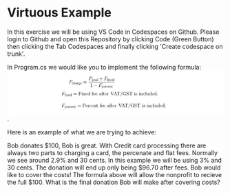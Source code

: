 # Virtuous Example

In this exercise we will be using VS Code in Codespaces on Github. Please login to Github and open this Repository by clicking Code (Green Button) then clicking the Tab Codespaces and finally clicking 'Create codespace on trunk'.

In Program.cs we would like you to implement the following formula: ![Cover costs function](https://github.com/brainded/VirtuousExample/blob/trunk/resources/StripeCostsFormula.jpeg).

Here is an example of what we are trying to achieve:

Bob donates $100, Bob is great.
With Credit card processing there are always two parts to charging a card, the percenate and flat fees. Normally we see around 2.9% and 30 cents.
In this example we will be using 3% and 30 cents.
The donation will end up only being $96.70 after fees.
Bob would like to cover the costs!
The formula above will allow the nonprofit to recieve the full $100.
What is the final donation Bob will make after covering costs?
